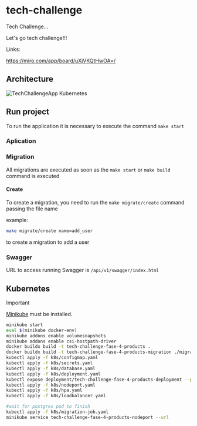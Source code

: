 # tech-challenge

Tech Challenge...

Let's go tech challenge!!!

Links:

<https://miro.com/app/board/uXjVKQtHwOA=/>

## Architecture


![TechChallengeApp Kubernetes](https://github.com/user-attachments/assets/5032e83b-b429-4d6b-a41a-eb916e71fac5)

## Run project

To run the application it is necessary to execute the command `make start`

### Aplication

### Migration

All migrations are executed as soon as the `make start` or `make build` command is executed

#### Create

To create a migration, you need to run the `make migrate/create` command passing the file name

example:

```bash
make migrate/create name=add_user
```

to create a migration to add a user

### Swagger

URL to access running Swagger is `/api/v1/swagger/index.html`

## Kubernetes

> [!IMPORTANT]  
> [Minikube](https://minikube.sigs.k8s.io/docs?target=_blank) must be installed.

```bash
minikube start
eval $(minikube docker-env)
minikube addons enable volumesnapshots
minikube addons enable csi-hostpath-driver
docker buildx build -t tech-challenge-fase-4-products .
docker buildx build -t tech-challenge-fase-4-products-migration ./migrations/
kubectl apply -f k8s/configmap.yaml
kubectl apply -f k8s/secrets.yaml
kubectl apply -f k8s/database.yaml
kubectl apply -f k8s/deployment.yaml
kubectl expose deployment/tech-challenge-fase-4-products-deployment --port=80 --target-port=8080
kubectl apply -f k8s/nodeport.yaml
kubectl apply -f k8s/hpa.yaml
kubectl apply -f k8s/loadbalancer.yaml

#wait for postgres pod to finish
kubectl apply -f k8s/migration-job.yaml
minikube service tech-challenge-fase-4-products-nodeport --url
```
